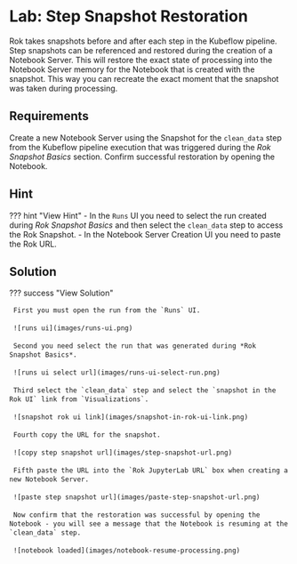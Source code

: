 # Lab: Step Snapshot Restoration
Rok takes snapshots before and after each step in the Kubeflow pipeline. Step snapshots can be referenced and restored during the creation of a Notebook Server. This will restore the exact state of processing into the Notebook Server memory for the Notebook that is created with the snapshot. This way you can recreate the exact moment that the snapshot was taken during processing. 

## Requirements 
Create a new Notebook Server using the Snapshot for the `clean_data` step from the Kubeflow pipeline execution that was triggered during the *Rok Snapshot Basics* section. Confirm successful restoration by opening the Notebook.

## Hint

??? hint "View Hint"
    - In the `Runs` UI you need to select the run created during *Rok Snapshot Basics* and then select the `clean_data` step to access the Rok Snapshot. 
    - In the Notebook Server Creation UI you need to paste the Rok URL. 

## Solution

??? success "View Solution"

     First you must open the run from the `Runs` UI.  

     ![runs ui](images/runs-ui.png)

     Second you need select the run that was generated during *Rok Snapshot Basics*.  

     ![runs ui select url](images/runs-ui-select-run.png)

     Third select the `clean_data` step and select the `snapshot in the Rok UI` link from `Visualizations`.  
     
     ![snapshot rok ui link](images/snapshot-in-rok-ui-link.png)

     Fourth copy the URL for the snapshot.   

     ![copy step snapshot url](images/step-snapshot-url.png)

     Fifth paste the URL into the `Rok JupyterLab URL` box when creating a new Notebook Server.  

     ![paste step snapshot url](images/paste-step-snapshot-url.png)

     Now confirm that the restoration was successful by opening the Notebook - you will see a message that the Notebook is resuming at the `clean_data` step.  

     ![notebook loaded](images/notebook-resume-processing.png)
